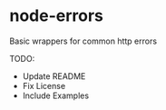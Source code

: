 # node-errors
Basic wrappers for common http errors

TODO:
- Update README
- Fix License
- Include Examples
